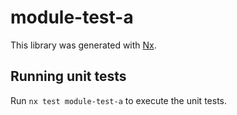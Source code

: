 # module-test-a

This library was generated with [Nx](https://nx.dev).

## Running unit tests

Run `nx test module-test-a` to execute the unit tests.
